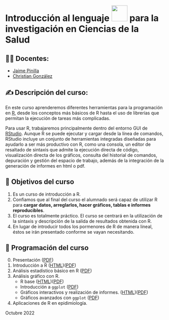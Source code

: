 # Introducción al lenguaje <img src="https://raw.githubusercontent.com/FortAwesome/Font-Awesome/6.x/svgs/brands/r-project.svg" width="50" height="50"> para la investigación en Ciencias de la Salud

## :teacher: Docentes:

- [Jaime Pinilla](https://dmc.ulpgc.es/jaime-pinilla.html)
- [Christian González](https://dmc.ulpgc.es/cristian-gonzalez.html)

## :writing_hand: Descripción del curso:

En este curso aprenderemos diferentes herramientas para la programación en [R](https://cran.r-project.org/), desde los conceptos más básicos de R hasta el uso de librerías que permitan la ejecución de tareas más complicadas.  

Para usar R, trabajaremos principalmente dentro del entorno GUI de [RStudio](https://www.rstudio.com/). Aunque R se puede ejecutar y cargar desde la línea de comandos, RStudio incluye un conjunto de herramientas integradas diseñadas para ayudarlo a ser más productivo con R, como una consola, un editor de resaltado de sintaxis que admite la ejecución directa de código, visualización directa de los gráficos, consulta del historial de  comandos, depuración y gestión del espacio de trabajo, además de la integración de la generación de informes en html o pdf.

## :muscle: Objetivos del curso

1. Es un curso de introducción a R.
2. Confiamos que al final del curso el alumnado será capaz de utilizar R para **cargar datos, arreglarlos, hacer gráficos, tablas e informes reproducibles**.
3. El curso es totalmente práctico. El curso se centrará en la utilización de la sintaxis y descripción de la salida de resultados obtenida con R.
4. En lugar de introducir todos los pormenores de R de manera lineal, éstos se irán presentado conforme se vayan necesitando.

## :calendar: Programación del curso

0. Presentación ([PDF](https://github.com/chrglez/slidescursoessscan/blob/main/Presentaci%C3%B3n/Presentaci%C3%B3n.pdf))
1. Introducción a R ([HTML](https://rawcdn.githack.com/chrglez/slidescursoessscan/edc129360f77121c6e0c33791dc0d21104688bc4/Modulo%201/modulo1.html))([PDF](https://github.com/chrglez/slidescursoessscan/blob/main/Modulo%201/modulo1.pdf))
2. Análisis estadístico básico en R ([PDF](https://github.com/chrglez/slidescursoessscan/blob/main/Modulo%202/Modulo2.pdf))
3. Análisis gráfico con R.
    - R base ([HTML](https://rawcdn.githack.com/chrglez/slidescursoessscan/83403e1d95811ff92e7ff09f3596f04669dc5d32/Modulo%203/modulo3.html))([PDF](https://github.com/chrglez/slidescursoessscan/blob/main/Modulo%203/modulo3.pdf))
    - Introducción a `ggplot` ([PDF](https://github.com/chrglez/slidescursoessscan/blob/main/Modulo%203/Modulo3_ggplot.pdf))
    - Gráficos interactivos y realización de informes. ([HTML](https://rawcdn.githack.com/chrglez/slidescursoessscan/46339aae3f7a486a59da88fa4899e077356ec824/Modulo%203/modulo3.html))([PDF](https://github.com/chrglez/slidescursoessscan/blob/main/Modulo%203/modulo3.pdf))
    - Gráficos avanzados con `ggplot` ([PDF](https://github.com/chrglez/slidescursoessscan/blob/main/Modulo%203/Modulo3F.pdf))
4. Aplicaciones de R en epidimiología.



 Octubre 2022
